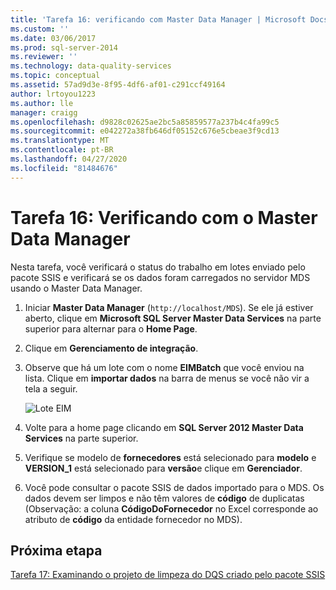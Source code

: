 ```yaml
---
title: 'Tarefa 16: verificando com Master Data Manager | Microsoft Docs'
ms.custom: ''
ms.date: 03/06/2017
ms.prod: sql-server-2014
ms.reviewer: ''
ms.technology: data-quality-services
ms.topic: conceptual
ms.assetid: 57ad9d3e-8f95-4df6-af01-c291ccf49164
author: lrtoyou1223
ms.author: lle
manager: craigg
ms.openlocfilehash: d9828c02625ae2bc5a85859577a237b4c4fa99c5
ms.sourcegitcommit: e042272a38fb646df05152c676e5cbeae3f9cd13
ms.translationtype: MT
ms.contentlocale: pt-BR
ms.lasthandoff: 04/27/2020
ms.locfileid: "81484676"
---
```

# <a name="task-16-verifying-with-master-data-manager"></a>Tarefa 16: Verificando com o Master Data Manager
  Nesta tarefa, você verificará o status do trabalho em lotes enviado pelo pacote SSIS e verificará se os dados foram carregados no servidor MDS usando o Master Data Manager.  
  
1.  Iniciar **Master Data Manager** (`http://localhost/MDS`). Se ele já estiver aberto, clique em **Microsoft SQL Server Master Data Services** na parte superior para alternar para o **Home Page**.  
  
2.  Clique em **Gerenciamento de integração**.  
  
3.  Observe que há um lote com o nome **EIMBatch** que você enviou na lista. Clique em **importar dados** na barra de menus se você não vir a tela a seguir.  
  
     ![Lote EIM](../../2014/tutorials/media/et-verifyingwithmasterdatamanager.jpg "Lote EIM")  
  
4.  Volte para a home page clicando em **SQL Server 2012 Master Data Services** na parte superior.  
  
5.  Verifique se modelo de **fornecedores** está selecionado para **modelo** e **VERSION_1** está selecionado para **versão**e clique em **Gerenciador**.  
  
6.  Você pode consultar o pacote SSIS de dados importado para o MDS. Os dados devem ser limpos e não têm valores de **código** de duplicatas (Observação: a coluna **CódigoDoFornecedor** no Excel corresponde ao atributo de **código** da entidade fornecedor no MDS).  
  
## <a name="next-step"></a>Próxima etapa  
 [Tarefa 17: Examinando o projeto de limpeza do DQS criado pelo pacote SSIS](../../2014/tutorials/task-17-reviewing-dqs-cleansing-project-created-by-the-ssis-package.md)  
  
  
